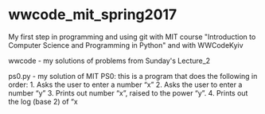 # wwcode_mit_spring2017
My first step in programming and using git with MIT course "Introduction to Computer Science and Programming in Python" and with WWCodeKyiv

wwcode - my solutions of problems from Sunday's Lecture_2

ps0.py - my solution of MIT PS0: this is a program that does the following in order:
                              1. Asks the user to enter a number “x”
                              2. Asks the user to enter a number “y”
                              3. Prints out number “x”, raised to the power “y”.
                              4. Prints out the log (base 2) of “x
                          

